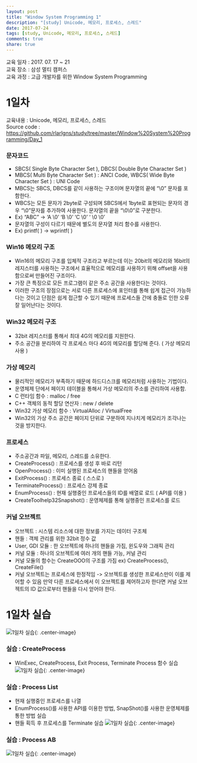```yaml
---
layout: post
title: "Window System Programming 1"
description: "[study] Unicode, 메모리, 프로세스, 스레드"
date: 2017-07-24
tags: [study, Unicode, 메모리, 프로세스, 스레드]
comments: true
share: true
---
```


교육 일자 : 2017. 07. 17 ~ 21  
교육 장소 : 삼성 멀티 캠퍼스  
교육 과정 : 고급 개발자를 위한 Window System Programming  

# 1일차  

교육내용 : Unicode, 메모리, 프로세스, 스레드  
Source code : <https://github.com/rlarlgns/study/tree/master/Window%20System%20Programming/Day_1>  

### 문자코드  
 - SBCS( Single Byte Character Set ), DBCS( Double Byte Character Set )
 - MBCS( Multi Byte Character Set ) : ANCI Code, WBCS( Wide Byte Character Set ) : UNI Code
 - MBCS는 SBCS, DBCS를 같이 사용하는 구조이며 문자열의 끝에 “\0” 문자를 포함한다.
 - WBCS는 모든 문자가 2byte로 구성되며 SBCS에서 1byte로 표현되는 문자의 경우 “\0”문자를 추가하여 사용한다. 문자열의 끝을 “\0\0”로 구분한다.
 - Ex) “ABC” -> ‘A \0’ ‘B \0’ ‘C \0’ ‘ \0 \0’
 - 문자열의 구성이 다르기 때문에 별도의 문자열 처리 함수를 사용한다.
 - Ex) printf( ) -> wprintf( )

### Win16 메모리 구조  
 - Win16의 메모리 구조를 입체적 구조라고 부르는데 이는 20bit의 메모리와 16bit의 레지스터를 사용하는 구조에서 효율적으로 메모리를 사용하기 위해 offset을 사용함으로써 만들어진 구조이다.
 - 가장 큰 특징으로 모든 프로그램이 같은 주소 공간을 사용한다는 것이다.
 - 이러한 구조의 장점으로는 서로 다른 프로세스에 포인터를 통해 쉽게 접근이 가능하다는 것이고 단점은 쉽게 접근할 수 있기 때문에 프로세스들 간에 충돌로 인한 오류 잘 일어난다는 것이다.

### Win32 메모리 구조  
 - 32bit 레지스터를 통해서 최대 4G의 메모리를 지원한다.
 - 주소 공간을 분리하여 각 프로세스 마다 4G의 메모리를 할당해 준다. ( 가상 메모리 사용 )

### 가상 메모리  
 - 물리적인 메모리가 부족하기 때문에 하드디스크를 메모리처럼 사용하는 기법이다.
 - 운영체제 단에서 페이지 테이블을 통해서 가상 메모리의 주소를 관리하여 사용함.
 - C 런타임 함수 : malloc / free
 - C++ 객체의 동적 할당 연산자 : new / delete
 - Win32 가상 메모리 함수 : VirtualAlloc / VirtualFree
 - Win32의 가상 주소 공간은 페이지 단위로 구분하여 지나치게 메모리가 조각나는 것을 방지한다.

### 프로세스
 - 주소공간과 파일, 메모리, 스레드를 소유한다.
 - CreateProcess() : 프로세스를 생성 후 바로 리턴
 - OpenProcess() : 이미 실행된 프로세스의 핸들을 얻어옴
 - ExitProcess() : 프로세스 종료 ( 스스로 )
 - TerminateProcess() : 프로세스 강제 종료
 - EnumProcess() : 현재 실행중인 프로세스들의 ID를 배열로 로드 ( API를 이용 )
 - CreateToolhelp32Snapshot() : 운영체제를 통해 실행중인 프로세스를 로드

### 커널 오브젝트
 - 오브젝트 : 시스템 리소스에 대한 정보를 가지는 데이터 구조체
 - 핸들 : 객체 관리를 위한 32bit 정수 값
 - User, GDI 모듈 : 한 오브젝트에 하나의 핸들을 가짐, 윈도우와 그래픽 관리
 - 커널 모듈 : 하나의 오브젝트에 여러 개의 핸들 가능, 커널 관리
 - 커널 모듈의 함수는 CreateOOO의 구조를 가짐 ex) CreateProcess(), CreateFile()
 - 커널 오브젝트는 프로세스에 한정적임 -> 오브젝트를 생성한 프로세스만이 이를 제어할 수 있음 만약 다른 프로세스에서 이 오브젝트를 제어하고자 한다면 커널 오브젝트의 ID 값으로부터 핸들을 다시 얻어야 한다.

# 1일차 실습  
![1일차 실습]({{site.url}}/img/Window/Day1_1.jpg){: .center-image}  

### 실습 : CreateProcess
 - WinExec, CreateProcess, Exit Process, Terminate Process 함수 실습
![1일차 실습]({{site.url}}/img/Window/Day1_2.jpg){: .center-image}  
<script src="https://gist.github.com/rlarlgns/a92db8336a3d5a6810bda280f25312f3.js"></script>  

### 실습 : Process List
 - 현재 실행중인 프로세스를 나열
 - EnumProcess()를 사용한 API를 이용한 방법, SnapShot()를 사용한 운영체제를 통한 방법 실습
 - 핸들 획득 후 프로세스를 Terminate 실습
![1일차 실습]({{site.url}}/img/Window/Day1_3.jpg){: .center-image}  

### 실습 : Process AB
![1일차 실습]({{site.url}}/img/Window/Day1_4.jpg){: .center-image}  
